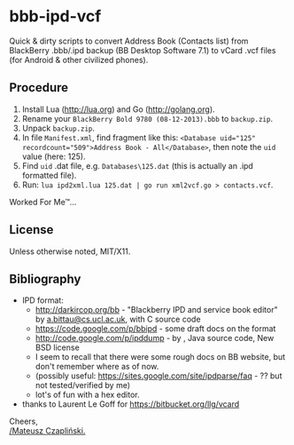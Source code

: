 bbb-ipd-vcf
===========

Quick &amp; dirty scripts to convert Address Book (Contacts list) from
BlackBerry .bbb/.ipd backup (BB Desktop Software 7.1) to
vCard .vcf files (for Android &amp; other civilized phones).


Procedure
---------

1. Install Lua (http://lua.org) and Go (http://golang.org).
2. Rename your `BlackBerry Bold 9780 (08-12-2013).bbb` to `backup.zip`.
3. Unpack `backup.zip`.
4. In file `Manifest.xml`, find fragment like this: `<Database uid="125" recordcount="509">Address Book - All</Database>`, then note the `uid` value (here: 125).
5. Find `uid` .dat file, e.g. `Databases\125.dat` (this is actually an .ipd formatted file).
6. Run: `lua ipd2xml.lua 125.dat | go run xml2vcf.go > contacts.vcf`.

Worked For Me&trade;...

License
-------

Unless otherwise noted, MIT/X11.

Bibliography
------------

* IPD format:
  * http://darkircop.org/bb - "Blackberry IPD and service book editor" by <a.bittau@cs.ucl.ac.uk>, with C source code
  * https://code.google.com/p/bbipd - some draft docs on the format
  * http://code.google.com/p/ipddump - by <jimdakalakis01 gmail.com>, Java source code, New BSD license
  * I seem to recall that there were some rough docs on BB website, but don't remember where as of now.
  * (possibly useful: https://sites.google.com/site/ipdparse/faq - ?? but not tested/verified by me)
  * lot's of fun with a hex editor.
* thanks to Laurent Le Goff for https://bitbucket.org/llg/vcard

Cheers,  
[/Mateusz Czapliński.](http://akavel.com)
